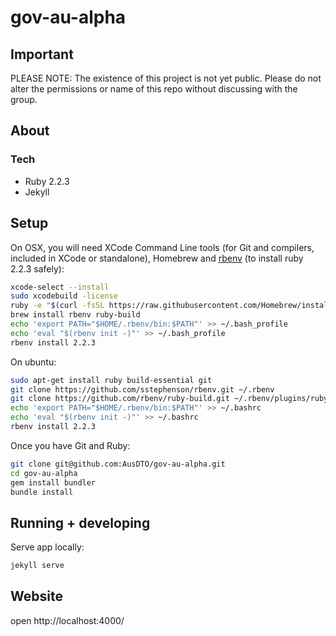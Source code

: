 # gov-au-alpha

## Important
PLEASE NOTE: The existence of this project is not yet public. Please do not alter the permissions or name of this repo without discussing with the group.

## About

### Tech

* Ruby 2.2.3
* Jekyll

## Setup
On OSX, you will need XCode Command Line tools (for Git and compilers, included in XCode or standalone), Homebrew and [rbenv](https://github.com/rbenv/rbenv) (to install ruby 2.2.3 safely):
``` bash
xcode-select --install
sudo xcodebuild -license
ruby -e "$(curl -fsSL https://raw.githubusercontent.com/Homebrew/install/master/install)"
brew install rbenv ruby-build
echo 'export PATH="$HOME/.rbenv/bin:$PATH"' >> ~/.bash_profile
echo 'eval "$(rbenv init -)"' >> ~/.bash_profile
rbenv install 2.2.3
```
On ubuntu:
``` bash
sudo apt-get install ruby build-essential git
git clone https://github.com/sstephenson/rbenv.git ~/.rbenv
git clone https://github.com/rbenv/ruby-build.git ~/.rbenv/plugins/ruby-build
echo 'export PATH="$HOME/.rbenv/bin:$PATH"' >> ~/.bashrc
echo 'eval "$(rbenv init -)"' >> ~/.bashrc
rbenv install 2.2.3
```

Once you have Git and Ruby:

``` bash
git clone git@github.com:AusDTO/gov-au-alpha.git
cd gov-au-alpha
gem install bundler
bundle install
```

## Running + developing

Serve app locally:

``` bash
jekyll serve
```

## Website
open http://localhost:4000/

